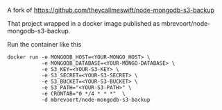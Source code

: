 A fork of https://github.com/theycallmeswift/node-mongodb-s3-backup

That project wrapped in a docker image published as mbrevoort/node-mongodb-s3-backup.

Run the container like this

```
docker run -e MONGODB_HOST=<YOUR-MONGO_HOST> \
           -e MONGODB_DATABASE=<YOUR-MONGO-DATABASE> \
           -e S3_KEY=<YOUR-S3-KEY> \
           -e S3_SECRET=<YOUR-S3-SECRET> \
           -e S3_BUCKET=<YOUR-S3-BUCKET> \
           -e S3_PATH="<YOUR-S3-PATH>" \
           -e CRONTAB="0 */4 * * *"  \
           -d mbrevoort/node-mongodb-s3-backup

```
